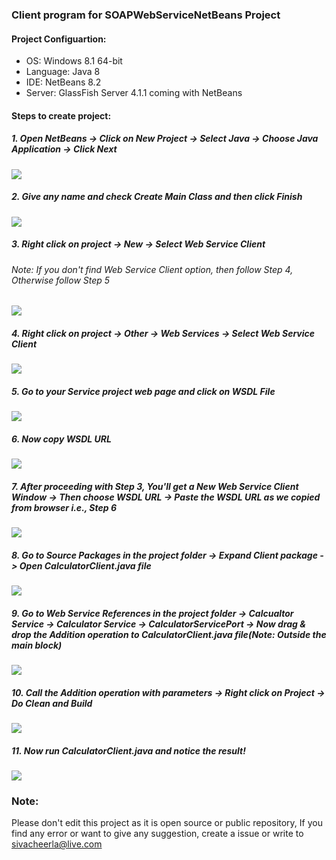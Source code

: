 ### Client program for SOAPWebServiceNetBeans Project

#### Project Configuartion:
* OS: Windows 8.1 64-bit
* Language: Java 8
* IDE: NetBeans 8.2
* Server: GlassFish Server 4.1.1 coming with NetBeans

#### Steps to create project:
##### 1. Open NetBeans -> Click on New Project -> Select Java -> Choose Java Application -> Click Next
![](/screenshots/Client1.png)

##### 2. Give any name and check Create Main Class and then click Finish
![](/screenshots/Client2.png)

##### 3. Right click on project -> New -> Select Web Service Client
###### Note: If you don't find Web Service Client option, then follow Step 4, Otherwise follow Step 5
![](/screenshots/Client3.png)

##### 4. Right click on project -> Other -> Web Services -> Select Web Service Client
![](/screenshots/Client4.png)

##### 5. Go to your Service project web page and click on WSDL File
![](/screenshots/Client5.png)

##### 6. Now copy WSDL URL
![](/screenshots/Client6.png)

##### 7. After proceeding with Step 3, You'll get a New Web Service Client Window -> Then choose WSDL URL -> Paste the WSDL URL as we copied from browser i.e., Step 6
![](/screenshots/Client7.png)

##### 8. Go to Source Packages in the project folder -> Expand Client package -> Open CalculatorClient.java file
![](/screenshots/Client8.png)

##### 9. Go to Web Service References in the project folder -> Calcualtor Service -> Calculator Service -> CalculatorServicePort -> Now drag & drop the Addition operation to CalculatorClient.java file(Note: Outside the main block)
![](/screenshots/Client9.png)

##### 10. Call the Addition operation with parameters -> Right click on Project -> Do Clean and Build
![](/screenshots/Client10.png)

##### 11. Now run CalculatorClient.java and notice the result!
![](/screenshots/Client11.png)


### Note:
Please don't edit this project as it is open source or public repository, If you find any error or want to give any suggestion, create a issue or write to sivacheerla@live.com